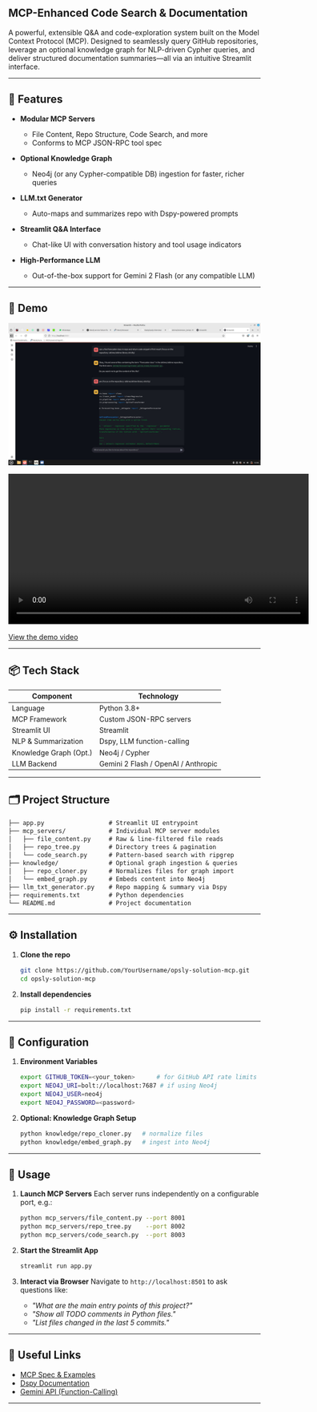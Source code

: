 ## MCP-Enhanced Code Search & Documentation


A powerful, extensible Q\&A and code-exploration system built on the Model Context Protocol (MCP). Designed to seamlessly query GitHub repositories, leverage an optional knowledge graph for NLP-driven Cypher queries, and deliver structured documentation summaries—all via an intuitive Streamlit interface.

---

## 🎯 Features

* **Modular MCP Servers**

  * File Content, Repo Structure, Code Search, and more
  * Conforms to MCP JSON-RPC tool spec
* **Optional Knowledge Graph**

  * Neo4j (or any Cypher-compatible DB) ingestion for faster, richer queries
* **LLM.txt Generator**

  * Auto-maps and summarizes repo with Dspy-powered prompts
* **Streamlit Q\&A Interface**

  * Chat-like UI with conversation history and tool usage indicators
* **High-Performance LLM**

  * Out-of-the-box support for Gemini 2 Flash (or any compatible LLM)

---

## 🚀 Demo

![Project Demo Image Sample](sample.jpeg)

<video controls width="600">
  <source src="sample.mkv" type="video/x-matroska">
  Your browser does not support the video tag.
</video>

[View the demo video](simplescreenrecorder-2025-06-30_14.13.04.mkv)

---

## 📦 Tech Stack

| Component              | Technology                          |
| ---------------------- | ----------------------------------- |
| Language               | Python 3.8+                         |
| MCP Framework          | Custom JSON-RPC servers             |
| Streamlit UI           | Streamlit                           |
| NLP & Summarization    | Dspy, LLM function-calling          |
| Knowledge Graph (Opt.) | Neo4j / Cypher                      |
| LLM Backend            | Gemini 2 Flash / OpenAI / Anthropic |

---

## 🗂 Project Structure

```
├── app.py                  # Streamlit UI entrypoint
├── mcp_servers/            # Individual MCP server modules
│   ├── file_content.py     # Raw & line-filtered file reads
│   ├── repo_tree.py        # Directory trees & pagination
│   └── code_search.py      # Pattern-based search with ripgrep
├── knowledge/              # Optional graph ingestion & queries
│   ├── repo_cloner.py      # Normalizes files for graph import
│   └── embed_graph.py      # Embeds content into Neo4j
├── llm_txt_generator.py    # Repo mapping & summary via Dspy
├── requirements.txt        # Python dependencies
└── README.md               # Project documentation
```

---

## ⚙️ Installation

1. **Clone the repo**

   ```bash
   git clone https://github.com/YourUsername/opsly-solution-mcp.git
   cd opsly-solution-mcp
   ```
2. **Install dependencies**

   ```bash
   pip install -r requirements.txt
   ```

---

## 🔧 Configuration

1. **Environment Variables**

   ```bash
   export GITHUB_TOKEN=<your_token>      # for GitHub API rate limits
   export NEO4J_URI=bolt://localhost:7687 # if using Neo4j
   export NEO4J_USER=neo4j                
   export NEO4J_PASSWORD=<password>
   ```
2. **Optional: Knowledge Graph Setup**

   ```bash
   python knowledge/repo_cloner.py   # normalize files
   python knowledge/embed_graph.py   # ingest into Neo4j
   ```

---

## 🚀 Usage

1. **Launch MCP Servers**
   Each server runs independently on a configurable port, e.g.:

   ```bash
   python mcp_servers/file_content.py --port 8001
   python mcp_servers/repo_tree.py    --port 8002
   python mcp_servers/code_search.py  --port 8003
   ```
2. **Start the Streamlit App**

   ```bash
   streamlit run app.py
   ```
3. **Interact via Browser**
   Navigate to `http://localhost:8501` to ask questions like:

   * *"What are the main entry points of this project?"*
   * *"Show all TODO comments in Python files."*
   * *"List files changed in the last 5 commits."*

---

## 🔗 Useful Links

* [MCP Spec & Examples](https://mcpserver.cc/server/github)
* [Dspy Documentation](https://dspy.ai/)
* [Gemini API (Function-Calling)](https://ai.google.dev/gemini-api/docs/function-calling)

---
